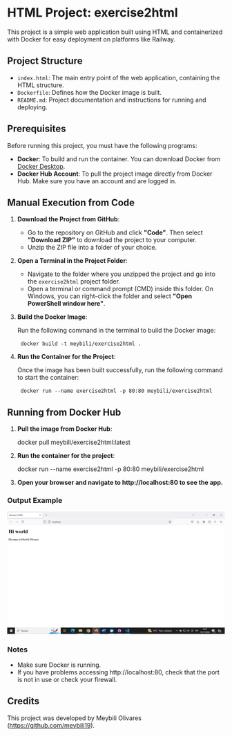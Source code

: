 # HTML Project: exercise2html

This project is a simple web application built using HTML and containerized with Docker for easy deployment on platforms like Railway.

## Project Structure

- `index.html`: The main entry point of the web application, containing the HTML structure.
- `Dockerfile`: Defines how the Docker image is built.
- `README.md`: Project documentation and instructions for running and deploying.


## Prerequisites

Before running this project, you must have the following programs:

- **Docker**: To build and run the container. You can download Docker from [Docker Desktop](https://www.docker.com/products/docker-desktop).
- **Docker Hub Account**: To pull the project image directly from Docker Hub. Make sure you have an account and are logged in.

## Manual Execution from Code

1. **Download the Project from GitHub**:

   - Go to the repository on GitHub and click **"Code"**. Then select **"Download ZIP"** to download the project to your computer.
   - Unzip the ZIP file into a folder of your choice.

2. **Open a Terminal in the Project Folder**:

   - Navigate to the folder where you unzipped the project and go into the `exercise2html` project folder.
   - Open a terminal or command prompt (CMD) inside this folder. On Windows, you can right-click the folder and select **"Open PowerShell window here"**.

3. **Build the Docker Image**:

    Run the following command in the terminal to build the Docker image:
  
        docker build -t meybili/exercise2html .

4. **Run the Container for the Project**:

    Once the image has been built successfully, run the following command to start the container:
    
        docker run --name exercise2html -p 80:80 meybili/exercise2html

## Running from Docker Hub

1. **Pull the image from Docker Hub**:

    docker pull meybili/exercise2html:latest

2. **Run the container for the project**:

    docker run --name exercise2html -p 80:80 meybili/exercise2html


3. **Open your browser and navigate to http://localhost:80 to see the app.**

### Output Example

![alt text](image.png)

### Notes

- Make sure Docker is running.
- If you have problems accessing http://localhost:80, check that the port is not in use or check your firewall.

## Credits

This project was developed by Meybili Olivares (https://github.com/meybili19).